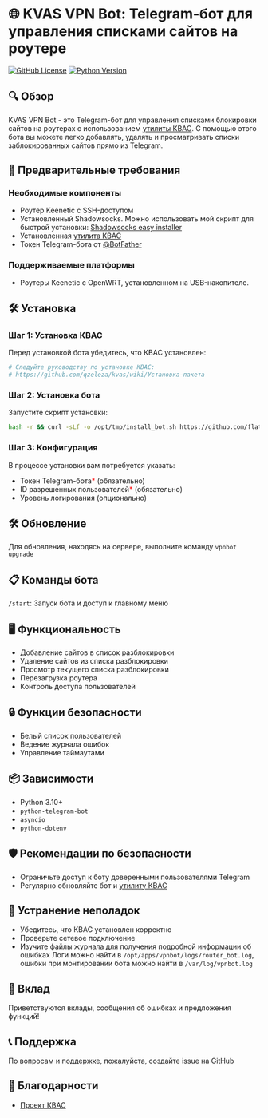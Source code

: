 # 🌐 KVAS VPN Bot: Telegram-бот для управления списками сайтов на роутере

[![GitHub License](https://img.shields.io/github/license/flathead/kvas_bot?color=blue)](https://github.com/flathead/kvas_bot/blob/main/LICENSE)
[![Python Version](https://img.shields.io/badge/python-3.10+-blue.svg)](https://www.python.org/downloads/)

## 🔍 Обзор

KVAS VPN Bot - это Telegram-бот для управления списками блокировки сайтов на роутерах с использованием [утилиты КВАС](https://github.com/qzeleza/kvas). С помощью этого бота вы можете легко добавлять, удалять и просматривать списки заблокированных сайтов прямо из Telegram.

## 🚨 Предварительные требования

### Необходимые компоненты
- Роутер Keenetic с SSH-доступом
- Установленный Shadowsocks. Можно использовать мой скрипт для быстрой установки: [Shadowsocks easy installer](https://github.com/flathead/shadowsocks-installer)
- Установленная [утилита КВАС](https://github.com/qzeleza/kvas)
- Токен Telegram-бота от [@BotFather](https://t.me/botfather)

### Поддерживаемые платформы
- Роутеры Keenetic c OpenWRT, установленном на USB-накопителе.

## 🛠 Установка

### Шаг 1: Установка КВАС
Перед установкой бота убедитесь, что КВАС установлен:
```bash
# Следуйте руководству по установке КВАС:
# https://github.com/qzeleza/kvas/wiki/Установка-пакета
```

### Шаг 2: Установка бота

Запустите скрипт установки:

```bash
hash -r && curl -sLf -o /opt/tmp/install_bot.sh https://github.com/flathead/kvas_bot/raw/main/scripts/install_bot.sh && sh /opt/tmp/install_bot.sh
```

### Шаг 3: Конфигурация
В процессе установки вам потребуется указать:

- Токен Telegram-бота<span style="color:red">*</span> (обязательно)
- ID разрешенных пользователей<span style="color:red">*</span> (обязательно)
- Уровень логирования (опционально)

## 🛠 Обновление

Для обновления, находясь на сервере, выполните команду `vpnbot upgrade`

## 📋 Команды бота

`/start`: Запуск бота и доступ к главному меню

## 🖥 Функциональность

- Добавление сайтов в список разблокировки
- Удаление сайтов из списка разблокировки
- Просмотр текущего списка разблокировки
- Перезагрузка роутера
- Контроль доступа пользователей

## 🔒 Функции безопасности

- Белый список пользователей
- Ведение журнала ошибок
- Управление таймаутами

## 📦 Зависимости

- Python 3.10+
- `python-telegram-bot`
- `asyncio`
- `python-dotenv`

## 🛡️ Рекомендации по безопасности

- Ограничьте доступ к боту доверенными пользователями Telegram
- Регулярно обновляйте бот и [утилиту КВАС](https://github.com/qzeleza/kvas)

## 🔧 Устранение неполадок

- Убедитесь, что КВАС установлен корректно
- Проверьте сетевое подключение
- Изучите файлы журнала для получения подробной информации об ошибках
  Логи можно найти в `/opt/apps/vpnbot/logs/router_bot.log`, ошибки при монтировании бота можно найти в `/var/log/vpnbot.log`

## 🤝 Вклад

Приветствуются вклады, сообщения об ошибках и предложения функций!

## 📞 Поддержка

По вопросам и поддержке, пожалуйста, создайте issue на GitHub

## 🙏 Благодарности

- [Проект КВАС](https://github.com/qzeleza/kvas)